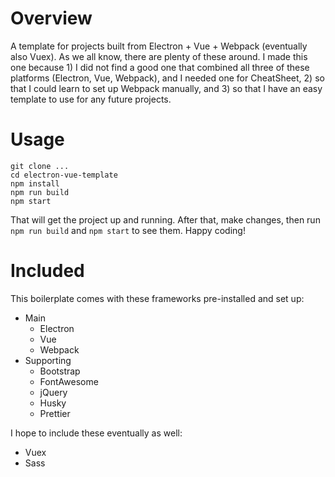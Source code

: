 # Overview
A template for projects built from Electron + Vue + Webpack (eventually also Vuex). As we all know, there are plenty of these around. I made this one because 1) I did not find a good one that combined all three of these platforms (Electron, Vue, Webpack), and I needed one for CheatSheet, 2) so that I could learn to set up Webpack manually, and 3) so that I have an easy template to use for any future projects.

# Usage

```
git clone ...
cd electron-vue-template
npm install
npm run build
npm start
```

That will get the project up and running. After that, make changes, then run `npm run build` and `npm start` to see them. Happy coding!

# Included

This boilerplate comes with these frameworks pre-installed and set up:

* Main
  * Electron
  * Vue
  * Webpack
* Supporting
  * Bootstrap
  * FontAwesome
  * jQuery
  * Husky
  * Prettier

I hope to include these eventually as well:

* Vuex
* Sass

